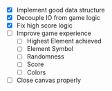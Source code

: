- [x] Implement good data structure
- [x] Decouple IO from game logic
- [x] Fix high score logic
- [ ] Improve game experience
    - [ ] Highest Element achieved
    - [ ] Element Symbol
    - [ ] Randomness
    - [ ] Score
    - [ ] Colors
- [ ] Close canvas properly
